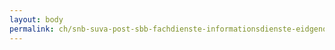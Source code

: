 ```yaml
---
layout: body
permalink: ch/snb-suva-post-sbb-fachdienste-informationsdienste-eidgenoessisches-departement-fuer-umwelt-verkehr-energie-und-kommunikation-bundesamt-fuer-umwelt/
---
```


